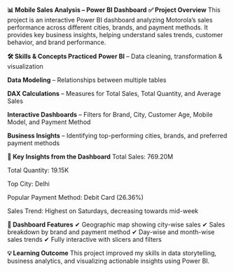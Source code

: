 **📊 Mobile Sales Analysis – Power BI Dashboard**
**✅ Project Overview**
This project is an interactive Power BI dashboard analyzing Motorola’s sales performance across different cities, brands, and payment methods.
It provides key business insights, helping understand sales trends, customer behavior, and brand performance.

**🛠 Skills & Concepts Practiced**
**Power BI** – Data cleaning, transformation & visualization

**Data Modeling** – Relationships between multiple tables

**DAX Calculations** – Measures for Total Sales, Total Quantity, and Average Sales

**Interactive Dashboards** – Filters for Brand, City, Customer Age, Mobile Model, and Payment Method

**Business Insights** – Identifying top-performing cities, brands, and preferred payment methods

**🔑 Key Insights from the Dashboard**
Total Sales: 769.20M

Total Quantity: 19.15K

Top City: Delhi

Popular Payment Method: Debit Card (26.36%)

Sales Trend: Highest on Saturdays, decreasing towards mid-week

**📌 Dashboard Features**
✔ Geographic map showing city-wise sales
✔ Sales breakdown by brand and payment method
✔ Day-wise and month-wise sales trends
✔ Fully interactive with slicers and filters

**💡 Learning Outcome**
This project improved my skills in data storytelling, business analytics, and visualizing actionable insights using Power BI.
